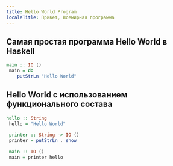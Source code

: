 ```yaml
---
title: Hello World Program
localeTitle: Привет, Всемирная программа
---
```

## Самая простая программа Hello World в Haskell

```haskell
main :: IO () 
 main = do 
    putStrLn "Hello World" 
```

## Hello World с использованием функционального состава

```haskell
hello :: String 
 hello = "Hello World" 
 
 printer :: String -> IO () 
 printer = putStrLn . show 
 
 main :: IO () 
 main = printer hello 

```